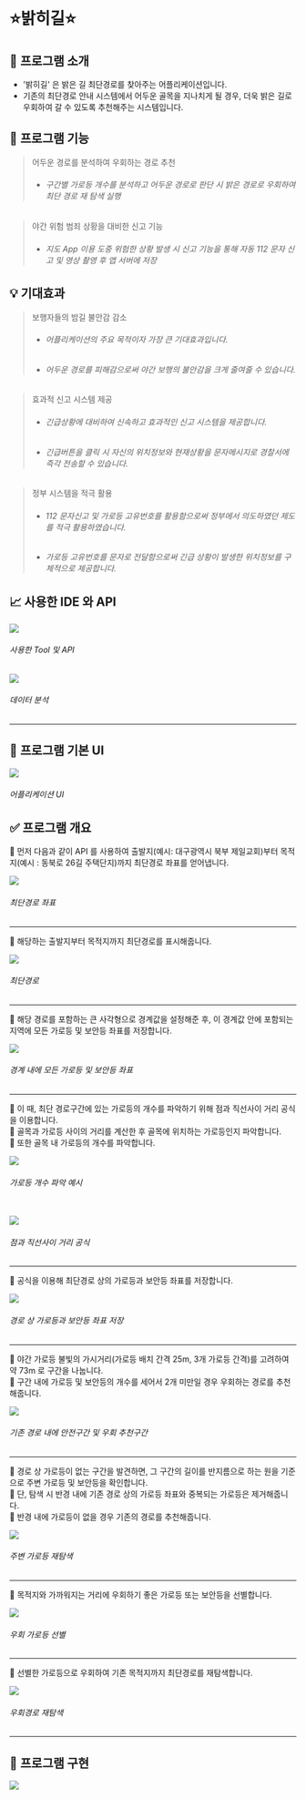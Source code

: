 # ⭐밝히길⭐
## 🧐 프로그램 소개
- '밝히길' 은 밝은 길 최단경로를 찾아주는 어플리케이션입니다. <br>
- 기존의 최단경로 안내 시스템에서 어두운 골목을 지나치게 될 경우, 더욱 밝은 길로 우회하여 갈 수 있도록 추천해주는 시스템입니다.

## 💬 프로그램 기능

> 어두운 경로를 분석하여 우회하는 경로 추천
> - ###### 구간별 가로등 개수를 분석하고 어두운 경로로 판단 시 밝은 경로로 우회하여 최단 경로 재 탐색 실행


> 야간 위험 범죄 상황을 대비한 신고 기능
> - ###### 지도 App 이용 도중 위험한 상황 발생 시 신고 기능을 통해 자동 112 문자 신고 및 영상 촬영 후 앱 서버에 저장 

## 💡 기대효과

> 보행자들의 밤길 불안감 감소
> - ###### 어플리케이션의 주요 목적이자 가장 큰 기대효과입니다.
> - ###### 어두운 경로를 피해감으로써 야간 보행의 불안감을 크게 줄여줄 수 있습니다.  


> 효과적 신고 시스템 제공
> - ###### 긴급상황에 대비하여 신속하고 효과적인 신고 시스템을 제공합니다.
> - ###### 긴급버튼을 클릭 시 자신의 위치정보와 현재상황을 문자메시지로 경찰서에 즉각 전송할 수 있습니다.

> 정부 시스템을 적극 활용
> - ###### 112 문자신고 및 가로등 고유번호를 활용함으로써 정부에서 의도하였던 제도를 적극 활용하였습니다.
> - ###### 가로등 고유번호를 문자로 전달함으로써 긴급 상황이 발생한 위치정보를 구체적으로 제공합니다. 


## 📈 사용한 IDE 와 API

<img src="https://user-images.githubusercontent.com/51476083/99702311-f49a7d80-2ad8-11eb-8f75-929a82d4cfe5.png"/>

###### 사용한 Tool 및 API

<img src="https://user-images.githubusercontent.com/51476083/99880651-1ff7a680-2c58-11eb-8998-ceae4cd99f2c.png">

###### 데이터 분석 

<hr>

## 🚀 프로그램 기본 UI
<img src="https://user-images.githubusercontent.com/51476083/99880611-d60ec080-2c57-11eb-87ce-879d916683eb.png"/>

###### 어플리케이션 UI 

## ✅ 프로그램 개요
🔮 먼저 다음과 같이 API 를 사용하여 출발지(예시: 대구광역시 북부 제일교회)부터 목적지(예시 : 동북로 26길 주택단지)까지 최단경로 좌표를 얻어냅니다.

<img src="https://user-images.githubusercontent.com/51476083/99686944-6ec20680-2ac7-11eb-9ac6-afd0b6279c3e.png"/>

###### 최단경로 좌표
<hr>

🔮 해당하는 출발지부터 목적지까지 최단경로를 표시해줍니다.

<img src="https://user-images.githubusercontent.com/51476083/99690667-bc407280-2acb-11eb-9d19-766e01dcb2c5.png">

###### 최단경로
<hr>

🔮 해당 경로를 포함하는 큰 사각형으로 경계값을 설정해준 후, 이 경계값 안에 포함되는 지역에 모든 가로등 및 보안등 좌표를 저장합니다.

<img src="https://user-images.githubusercontent.com/51476083/99691761-e47ca100-2acc-11eb-9698-edd7d5800dec.png">

###### 경계 내에 모든 가로등 및 보안등 좌표
<hr>

🔮 이 때, 최단 경로구간에 있는 가로등의 개수를 파악하기 위해 점과 직선사이 거리 공식을 이용합니다. <br>
🔮 골목과 가로등 사이의 거리를 계산한 후 골목에 위치하는 가로등인지 파악합니다. <br>
🔮 또한 골목 내 가로등의 개수를 파악합니다.

<img src="https://user-images.githubusercontent.com/51476083/99692492-b6e42780-2acd-11eb-985d-39ffc127129d.png">

###### 가로등 개수 파악 예시
<br>

<img src="https://user-images.githubusercontent.com/51476083/99692129-4b9a5580-2acd-11eb-809b-d24d7e690d23.png">

###### 점과 직선사이 거리 공식
<hr>

🔮 공식을 이용해 최단경로 상의 가로등과 보안등 좌표를 저장합니다.

<img src="https://user-images.githubusercontent.com/51476083/99693078-53a6c500-2ace-11eb-97fc-3799eb5d3e82.png">

###### 경로 상 가로등과 보안등 좌표 저장
<hr>

🔮 야간 가로등 불빛의 가시거리(가로등 배치 간격 25m, 3개 가로등 간격)를 고려하여 약 73m 로 구간을 나눕니다. <br>
🔮 구간 내에 가로등 및 보안등의 개수를 세어서 2개 미만일 경우 우회하는 경로를 추천해줍니다.

<img src="https://user-images.githubusercontent.com/51476083/99693411-ada78a80-2ace-11eb-9c23-138bd890f4f4.png">

###### 기존 경로 내에 안전구간 및 우회 추천구간
<hr>

🔮 경로 상 가로등이 없는 구간을 발견하면, 그 구간의 길이를 반지름으로 하는 원을 기준으로 주변 가로등 및 보안등을 확인합니다. <br>
🔮 단, 탐색 시 반경 내에 기존 경로 상의 가로등 좌표와 중복되는 가로등은 제거해줍니다. <br>
🔮 반경 내에 가로등이 없을 경우 기존의 경로를 추천해줍니다.

<img src="https://user-images.githubusercontent.com/51476083/99694348-acc32880-2acf-11eb-98c2-49b12ca3ccce.png">

###### 주변 가로등 재탐색
<hr>

🔮 목적지와 가까워지는 거리에 우회하기 좋은 가로등 또는 보안등을 선별합니다.

<img src="https://user-images.githubusercontent.com/51476083/99694825-2a873400-2ad0-11eb-9c1b-7fe29aba2cc7.png">

###### 우회 가로등 선별 
<hr>

🔮 선별한 가로등으로 우회하여 기존 목적지까지 최단경로를 재탐색합니다.

<img src="https://user-images.githubusercontent.com/51476083/99695041-6e7a3900-2ad0-11eb-9288-92a6c2407fa2.png">

###### 우회경로 재탐색

<hr>

## 🔧 프로그램 구현

<img src="https://user-images.githubusercontent.com/51476083/99881248-f9d40580-2c5b-11eb-9daf-1776de488493.png"/>
